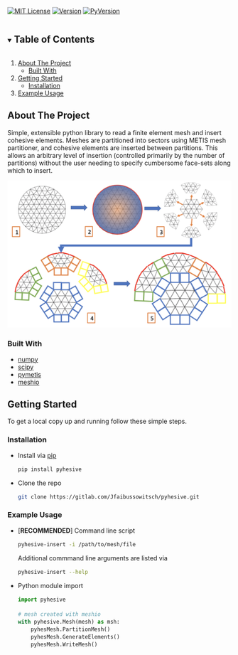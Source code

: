 <!-- SHIELDS -->
[![MIT License][license-shield]][license-url]
[![Version][version-shield]][version-url]
[![PyVersion][pyversion-shield]][pyversion-url]

<!-- TABLE OF CONTENTS -->
<details open="open">
  <summary><h2 style="display: inline-block">Table of Contents</h2></summary>
  <ol>
    <li>
      <a href="#about-the-project">About The Project</a>
      <ul>
        <li><a href="#built-with">Built With</a></li>
      </ul>
    </li>
    <li>
      <a href="#getting-started">Getting Started</a>
      <ul>
        <li><a href="#installation">Installation</a></li>
      </ul>
    </li>
    <li><a href="#Example Usage">Example Usage</a></li>
  </ol>
</details>

<!-- ABOUT THE PROJECT -->
## About The Project

Simple, extensible python library to read a finite element mesh and insert cohesive
elements. Meshes are partitioned into sectors using METIS mesh partitioner, and cohesive
elements are inserted between partitions. This allows an arbitrary level of insertion
(controlled primarily by the number of partitions) without the user needing to specify
cumbersome face-sets along which to insert.

<img src="images/pyhesive-algo.png">

### Built With

* [numpy](https://numpy.org/)
* [scipy](https://www.scipy.org/)
* [pymetis](https://github.com/inducer/pymetis)
* [meshio](https://github.com/nschloe/meshio)

<!-- GETTING STARTED -->
## Getting Started

To get a local copy up and running follow these simple steps.

### Installation

* Install via [pip](https://pypi.org/project/pyhesive/)
   ```sh
   pip install pyhesive
   ```

* Clone the repo
   ```sh
   git clone https://gitlab.com/Jfaibussowitsch/pyhesive.git
   ```

### Example Usage

* [**RECOMMENDED**] Command line script
  ```sh
  pyhesive-insert -i /path/to/mesh/file
  ```
  Additional commmand line arguments are listed via
  ```sh
  pyhesive-insert --help
  ```

* Python module import
  ```python
  import pyhesive

  # mesh created with meshio
  with pyhesive.Mesh(mesh) as msh:
	  pyhesMesh.PartitionMesh()
	  pyhesMesh.GenerateElements()
	  pyhesMesh.WriteMesh()
  ```
<!-- MARKDOWN LINKS & IMAGES -->
<!-- https://www.markdownguide.org/basic-syntax/#reference-style-links -->
[license-shield]: https://img.shields.io/pypi/l/pyhesive
[license-url]: https://gitlab.com/Jfaibussowitsch/pyhesive/-/blob/master/LICENSE
[version-shield]: https://img.shields.io/pypi/v/pyhesive
[version-url]: https://pypi.org/project/pyhesive/
[pyversion-shield]: https://img.shields.io/pypi/pyversions/pyhesive
[pyversion-url]: https://www.python.org/downloads/
